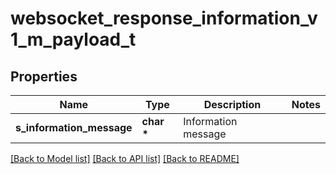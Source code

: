 # websocket_response_information_v1_m_payload_t

## Properties
Name | Type | Description | Notes
------------ | ------------- | ------------- | -------------
**s_information_message** | **char \*** | Information message | 

[[Back to Model list]](../README.md#documentation-for-models) [[Back to API list]](../README.md#documentation-for-api-endpoints) [[Back to README]](../README.md)


